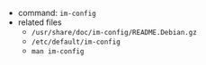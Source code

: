 - command: `im-config`
- related files
  - `/usr/share/doc/im-config/README.Debian.gz`
  - `/etc/default/im-config`
  - `man im-config`
